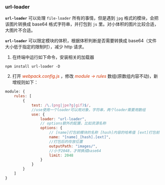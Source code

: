 ### url-loader

**```url-loader```** 可以处理 ```file-loader``` 所有的事情，但是遇到 ```jpg``` 格式的模块，会把该图⽚转换成 base64 格式字符串，并打包到 ```js``` ⾥。对⼩体积的图⽚⽐较合适，⼤图⽚不合适。

**```url-loader```** 可以限定模块的体积，根据体积判断是否需要转换成 base64（文件大小低于指定的限制时），减少 http 请求。

1. 在终端中运行如下命令，安装相关的加载器

```Shell
npm install url-loader -D
```

2. 打开 *<font color="#d63200">webpack.config.js</font>* ，修改  *<font color="#d63200">module -> rules</font>* 数组(原数组内容不动)，新增规则如下：

```js
module: {
    rules: [
        {
            test: /\.(png|jpe?g|gif)$/,
            //use使⽤⼀个loader可以⽤对象，字符串，两个loader需要⽤数组
            use: {
                loader: "url-loader",
                // options额外的配置，⽐如资源名称
                options: {
                    // [name]打包前模块的名称 [hash]内容的哈希值 [ext]打包前模块的后缀
                    name: "[name]_[hash].[ext]",
                    //打包后的存放位置
                    outputPath: "images/",
                    //⼩于2048，才转换成base64
                    limit: 2048
                }
            }
        }
    ]
}
```
